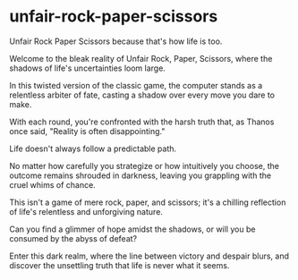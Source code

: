 # unfair-rock-paper-scissors
Unfair Rock Paper Scissors because that's how life is too.

Welcome to the bleak reality of Unfair Rock, Paper, Scissors, where the shadows of life's uncertainties loom large. 

In this twisted version of the classic game, the computer stands as a relentless arbiter of fate, casting a shadow over every move you dare to make. 

With each round, you're confronted with the harsh truth that, as Thanos once said, "Reality is often disappointing." 

Life doesn't always follow a predictable path. 

No matter how carefully you strategize or how intuitively you choose, the outcome remains shrouded in darkness, leaving you grappling with the cruel whims of chance. 

This isn't a game of mere rock, paper, and scissors; it's a chilling reflection of life's relentless and unforgiving nature. 

Can you find a glimmer of hope amidst the shadows, or will you be consumed by the abyss of defeat? 

Enter this dark realm, where the line between victory and despair blurs, and discover the unsettling truth that life is never what it seems.
